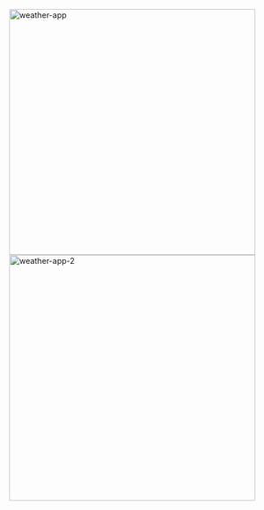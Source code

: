 <img src="https://github.com/user-attachments/assets/974155d2-5f54-462f-b2fb-f6808c0b495b" alt="weather-app" width="441" height="auto" />
<img src="https://github.com/user-attachments/assets/ba2625f0-57d7-40ae-9d37-2c21d0f40adb" alt="weather-app-2" width="441" height="auto" />

